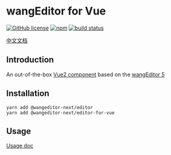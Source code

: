 # wangEditor for Vue

[![GitHub license](https://img.shields.io/badge/license-MIT-blue.svg)](https://github.com/facebook/react/blob/main/LICENSE) [![npm](https://img.shields.io/npm/v/@wangeditor-next/editor-for-vue.svg)](https://www.npmjs.com/package/@wangeditor-next/editor-for-vue/v/next) [![build status](https://github.com/cycleccc/wangEditor-for-vue/actions/workflows/npm-publish.yml/badge.svg?branch=main)](https://github.com//wangEditor-for-vue/actions)

[中文文档](./README.md)

## Introduction

An out-of-the-box [Vue2 component](https://www.wangeditor.com/v5/for-frame.html#vue2)
based on the [wangEditor 5](https://www.wangeditor.com/v5/for-frame.html#vue2)

## Installation

```shell
yarn add @wangeditor-next/editor
yarn add @wangeditor-next/editor-for-vue
```

## Usage

[Usage doc](https://www.wangeditor.com/en/v5/for-frame.html#vue2)
